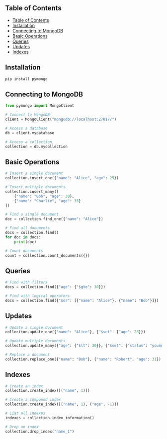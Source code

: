 ## Table of Contents
- [Table of Contents](#table-of-contents)
- [Installation](#installation)
- [Connecting to MongoDB](#connecting-to-mongodb)
- [Basic Operations](#basic-operations)
- [Queries](#queries)
- [Updates](#updates)
- [Indexes](#indexes)

## Installation

```bash
pip install pymongo
```

## Connecting to MongoDB

```python
from pymongo import MongoClient

# Connect to MongoDB
client = MongoClient("mongodb://localhost:27017/")

# Access a database
db = client.mydatabase

# Access a collection
collection = db.mycollection
```


## Basic Operations
```python
# Insert a single document
collection.insert_one({"name": "Alice", "age": 25})

# Insert multiple documents
collection.insert_many([
    {"name": "Bob", "age": 30},
    {"name": "Charlie", "age": 35}
])

# Find a single document
doc = collection.find_one({"name": "Alice"})

# Find all documents
docs = collection.find()
for doc in docs:
    print(doc)

# Count documents
count = collection.count_documents({})
```
## Queries
```python
# Find with filters
docs = collection.find({"age": {"$gte": 30}})

# Find with logical operators
docs = collection.find({"$or": [{"name": "Alice"}, {"name": "Bob"}]})
```

## Updates
```python
# Update a single document
collection.update_one({"name": "Alice"}, {"$set": {"age": 26}})

# Update multiple documents
collection.update_many({"age": {"$lt": 30}}, {"$set": {"status": "young"}})

# Replace a document
collection.replace_one({"name": "Bob"}, {"name": "Robert", "age": 31})
```

## Indexes
```python 
# Create an index
collection.create_index([("name", 1)])

# Create a compound index
collection.create_index([("name", 1), ("age", -1)])

# List all indexes
indexes = collection.index_information()

# Drop an index
collection.drop_index("name_1")
```
